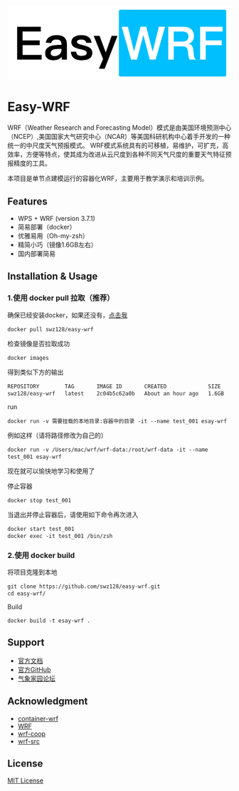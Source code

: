 ![logo](asset/logo.png)

# Easy-WRF

WRF（Weather Research and Forecasting Model）模式是由美国环境预测中心（NCEP）,美国国家大气研究中心（NCAR）等美国科研机构中心着手开发的一种统一的中尺度天气预报模式。
WRF模式系统具有的可移植，易维护，可扩充，高效率，方便等特点，使其成为改进从云尺度到各种不同天气尺度的重要天气特征预报精度的工具。

本项目是单节点建模运行的容器化WRF，主要用于教学演示和培训示例。

## Features

- WPS + WRF (version 3.7.1)
- 简易部署（docker）
- 优雅易用（Oh-my-zsh）
- 精简小巧（镜像1.6GB左右）
- 国内部署简易

## Installation & Usage

### 1.使用 docker pull 拉取（推荐）

确保已经安装docker，如果还没有，[点击我](https://www.runoob.com/docker/centos-docker-install.html)

```shell
docker pull swz128/easy-wrf
```

检查镜像是否拉取成功

```shell
docker images
```

得到类似下方的输出

```shell
REPOSITORY        TAG       IMAGE ID       CREATED             SIZE
swz128/easy-wrf   latest    2c04b5c62a0b   About an hour ago   1.6GB
```

run

```shell
docker run -v 需要挂载的本地目录:容器中的目录 -it --name test_001 esay-wrf
```

例如这样（请将路径修改为自己的）

```shell
docker run -v /Users/mac/wrf/wrf-data:/root/wrf-data -it --name test_001 esay-wrf
```

现在就可以愉快地学习和使用了

停止容器

```shell
docker stop test_001
```

当退出并停止容器后，请使用如下命令再次进入

```shell
docker start test_001
docker exec -it test_001 /bin/zsh
```

### 2.使用 docker build

将项目克隆到本地

```shell
git clone https://github.com/swz128/easy-wrf.git
cd easy-wrf/
```

Build

```shell
docker build -t esay-wrf .
```

## Support

- [官方文档](https://www2.mmm.ucar.edu/wrf/users/docs/user_guide_V3/user_guide_V3.8/contents.html)
- [官方GitHub](https://github.com/wrf-model/WRF/)
- [气象家园论坛](http://bbs.06climate.com/)

## Acknowledgment

- [container-wrf](https://github.com/NCAR/container-wrf)
- [WRF](https://github.com/wrf-model/WRF)
- [wrf-coop](https://github.com/davegill/wrf-coop)
- [wrf-src](https://www2.mmm.ucar.edu/wrf/src/)

## License

[MIT License](License)
